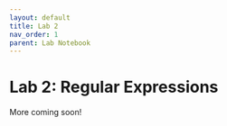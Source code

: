 ```yaml
---
layout: default
title: Lab 2
nav_order: 1
parent: Lab Notebook
---
```

# Lab 2: Regular Expressions
More coming soon!
